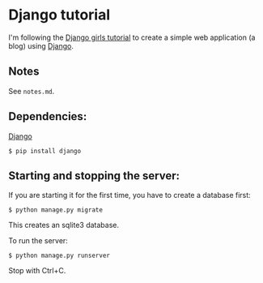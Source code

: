 # Django tutorial

I'm following the
[Django girls tutorial](http://tutorial.djangogirls.org/en/index.html)
to create a simple web application (a blog) using [Django](https://www.djangoproject.com/).

## Notes

See `notes.md`.

## Dependencies:

[Django](https://www.djangoproject.com/)

    $ pip install django

## Starting and stopping the server:

If you are starting it for the first time, you have to create a database first:

    $ python manage.py migrate

This creates an sqlite3 database.

To run the server:

    $ python manage.py runserver

Stop with Ctrl+C.

